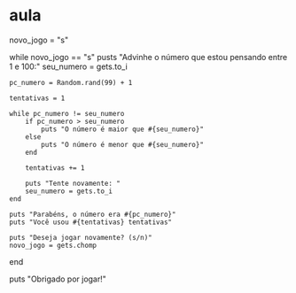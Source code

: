 # aula
novo_jogo = "s"

while novo_jogo == "s"
	pusts "Advinhe o número que estou pensando entre 1 e 100:"
	seu_numero = gets.to_i

	pc_numero = Random.rand(99) + 1

	tentativas = 1

	while pc_numero != seu_numero
		if pc_numero > seu_numero
			puts "O número é maior que #{seu_numero}"
		else
			puts "O número é menor que #{seu_numero}"
		end

		tentativas += 1

		puts "Tente novamente: "
		seu_numero = gets.to_i
	end

	puts "Parabéns, o número era #{pc_numero}"
	puts "Você usou #{tentativas} tentativas"

	puts "Deseja jogar novamente? (s/n)"
	novo_jogo = gets.chomp
end

puts "Obrigado por jogar!"
